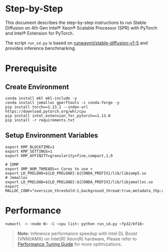 Step-by-Step
============
This document describes the step-by-step instructions to run Stable Diffusion on 4th Gen Intel® Xeon® Scalable Processor (SPR) with PyTorch and Intel® Extension for PyTorch.

The script ```run_sd.py``` is based on [runwayml/stable-diffusion-v1-5](https://huggingface.co/runwayml/stable-diffusion-v1-5) and provides inference benchmarking.

# Prerequisite
## Create Environment
```
conda install mkl mkl-include -y
conda install jemalloc gperftools -c conda-forge -y
pip install torch==1.13.1 --index-url https://download.pytorch.org/whl/cpu
pip install intel_extension_for_pytorch==1.13.0
pip install -r requirements.txt
```
## Setup Environment Variables
```
export KMP_BLOCKTIME=1
export KMP_SETTINGS=1
export KMP_AFFINITY=granularity=fine,compact,1,0

# IOMP
export OMP_NUM_THREADS=< Cores to use >
export LD_PRELOAD=${LD_PRELOAD}:${CONDA_PREFIX}/lib/libiomp5.so
# Jemalloc
export LD_PRELOAD=${LD_PRELOAD}:${CONDA_PREFIX}/lib/libjemalloc.so
export MALLOC_CONF="oversize_threshold:1,background_thread:true,metadata_thp:auto,dirty_decay_ms:9000000000,muzzy_decay_ms:9000000000"
```

# Performance
```bash
numactl -m <node N> -C <cpu list> python run_sd.py <fp32/bf16>
```

>**Note:** Inference performance speedup with Intel DL Boost (VNNI/AMX) on Intel(R) Xeon(R) hardware, Please refer to [Performance Tuning Guide](https://intel.github.io/intel-extension-for-pytorch/cpu/latest/tutorials/performance_tuning/tuning_guide.html) for more optimizations.

